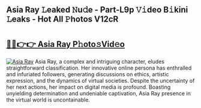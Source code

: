 ## Asia Ray 𝙻eaked 𝙽u𝚍e - Part-L9p 𝚅𝚒deo B𝚒kini 𝙻eaks - Hot All 𝙿hotos V12cR

# <h2><a href="http://ld0jk21.urlbe.top/?page=Asia+Ray">🔗🔗👉👉 Asia Ray P𝚑oto𝚜Vid𝚎o</a></h2>

[![Asia Ray](https://i.imgur.com/eBuTRDB.gif)](http://ld0jk21.urlbe.top/?page=Asia+Ray)
Asia Ray, a complex and intriguing character, eludes straightforward classification. Her innovative online persona has enthralled and infuriated followers, generating discussions on ethics, artistic expression, and the dynamics of virtual societies. Despite the uncertainty of her next actions, her impact on digital media is profound. Boasting unyielding determination and undeniable captivation, Asia Ray presence in the virtual world is uncontainable.
